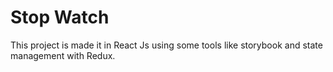 # Stop Watch

This project is made it in React Js using some tools like storybook and state management with Redux.
